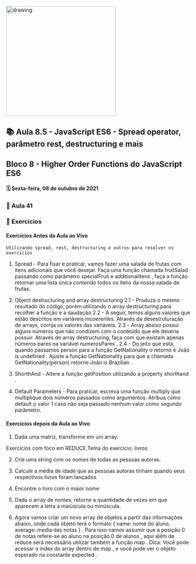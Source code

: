 <img src="https://user-images.githubusercontent.com/87394535/129942939-007fc304-2ac0-431d-b018-685951e5750f.png" alt="drawing" width="300"/>

## 📚 Aula 8.5 - JavaScript ES6 - Spread operator, parâmetro rest, destructuring e mais

## Bloco 8 - Higher Order Functions do JavaScript ES6

#### 🗓️ Sexta-feira, 08 de outubro de 2021

### 📖 Aula 41

### 📓 Exercícios

#### Exercícios Antes da Aula ao Vivo

    Utilizando spread, rest, destructuring e outros para resolver os exercícios

1. Spread - Para fixar e praticar, vamos fazer uma salada de frutas com itens adicionais que você desejar. Faça uma função chamada fruitSalad passando como parâmetro specialFruit e additionalItens , faça a função retornar uma lista única contendo todos os itens da nossa salada de frutas.

2. Object destructuring and array destructuring
   2.1 - Produza o mesmo resultado do código, porém utilizando o array destructuring para recolher a função e a saudação
   2.2 - A seguir, temos alguns valores que estão descritos em variáveis incoerentes. Através da desestruturação de arrays, corrija os valores das variáveis.
   2.3 - Array abaixo possui alguns números que não condizem com o conteúdo que ele deveria possuir. Através de array destructuring, faça com que existam apenas números pares na variável numerosPares .
   2.4 - Do jeito que está, quando passamos person para a função GetNationality o retorno é João is undefined . Ajuste a função GetNationality para que a chamada GetNationality(person) retorne João is Brazilian .

3. ShorthAnd - Altere a função getPosition utilizando a property shorthand .

4. Default Parameters - Para praticar, escreva uma função multiply que multiplique dois números passados como argumentos. Atribua como default o valor 1 caso não seja passado nenhum valor como segundo parâmetro.

#### Exercícios depois da Aula ao Vivo

1. Dada uma matriz, transforme em um array.

Exercícios com foco em REDUCE.Tema do exercício: livros

2. Crie uma string com os nomes de todas as pessoas autoras.

3. Calcule a média de idade que as pessoas autoras tinham quando seus respectivos livros foram lançados.

4. Encontre o livro com o maior nome

5. Dada o array de nomes, retorne a quantidade de vezes em que aparecem a letra a maiúscula ou minúscula.

6. Agora vamos criar um novo array de objetos a partir das informações abaixo, onde cada objeto terá o formato { name: nome do aluno, average: media das notas } . Para isso vamos assumir que a posição 0 de notas refere-se ao aluno na posição 0 de alunos , aqui além de reduce será necessário utilizar também a função map . Dica: Você pode acessar o index do array dentro de map , e você pode ver o objeto esperado na constante expected .
